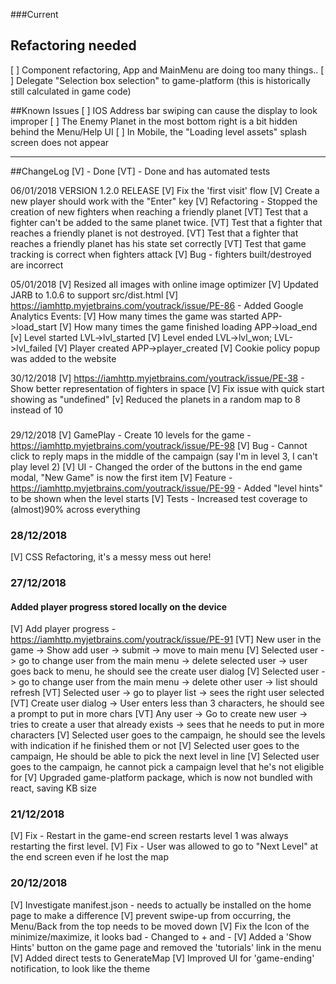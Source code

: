 ###Current

## Refactoring needed
[ ] Component refactoring, App and MainMenu are doing too many things..
[ ] Delegate "Selection box selection" to game-platform (this is historically still calculated in game code)

##Known Issues
[ ] IOS Address bar swiping can cause the display to look improper
[ ] The Enemy Planet in the most bottom right is a bit hidden behind the Menu/Help UI
[ ] In Mobile, the "Loading level assets" splash screen does not appear

---------------
##ChangeLog
[V] - Done
[VT] - Done and has automated tests

06/01/2018 VERSION 1.2.0 RELEASE
[V] Fix the 'first visit' flow
[V] Create a new player should work with the "Enter" key
[V] Refactoring - Stopped the creation of new fighters when reaching a friendly planet
[VT] Test that a fighter can't be added to the same planet twice.
[VT] Test that a fighter that reaches a friendly planet is not destroyed.
[VT] Test that a fighter that reaches a friendly planet has his state set correctly
[VT] Test that game tracking is correct when fighters attack
[V] Bug -  fighters built/destroyed are incorrect


05/01/2018
[V] Resized all images with online image optimizer
[V] Updated JARB to 1.0.6 to support src/dist.html
[V] https://iamhttp.myjetbrains.com/youtrack/issue/PE-86 - Added Google Analytics
    Events:
    [V] How many times the game was started APP->load_start
    [V] How many times the game finished loading APP->load_end
    [v] Level started LVL->lvl_started
    [V] Level ended LVL->lvl_won; LVL->lvl_failed
    [V] Player created APP->player_created
[V] Cookie policy popup was added to the website

30/12/2018
[V] https://iamhttp.myjetbrains.com/youtrack/issue/PE-38 - Show better representation of fighters in space
[V] Fix issue with quick start showing as "undefined"
[v] Reduced the planets in a random map to 8 instead of 10

###
29/12/2018
[V] GamePlay - Create 10 levels for the game - https://iamhttp.myjetbrains.com/youtrack/issue/PE-98
[V] Bug - Cannot click to reply maps in the middle of the campaign (say I'm in level 3, I can't play level 2)
[V] UI - Changed the order of the buttons in the end game modal, "New Game" is now the first item
[V] Feature - https://iamhttp.myjetbrains.com/youtrack/issue/PE-99 - Added "level hints" to be shown when the level starts
[V] Tests - Increased test coverage to (almost)90% across everything

### 28/12/2018
[V] CSS Refactoring, it's a messy mess out here!

### 27/12/2018
#### Added player progress stored locally on the device
[V] Add player progress - https://iamhttp.myjetbrains.com/youtrack/issue/PE-91
[VT] New user in the game -> Show add user -> submit -> move to main menu
[V] Selected user -> go to change user from the main menu -> delete selected user -> user goes back to menu, he should see the create user dialog
[V] Selected user -> go to change user from the main menu -> delete other user -> list should refresh
[VT] Selected user -> go to player list -> sees the right user selected
[VT] Create user dialog -> User enters less than 3 characters, he should see a prompt to put in more chars
[VT] Any user -> Go to create new user -> tries to create a user that already exists -> sees that he needs to put in more characters
[V] Selected user goes to the campaign, he should see the levels with indication if he finished them or not
[V] Selected user goes to the campaign, He should be able to pick the next level in line
[V] Selected user goes to the campaign, he cannot pick a campaign level that he's not eligible for
[V] Upgraded game-platform package, which is now not bundled with react, saving KB size

### 21/12/2018
[V] Fix - Restart in the game-end screen restarts level 1 was always restarting the first level.
[V] Fix - User was allowed to go to "Next Level" at the end screen even if he lost the map

### 20/12/2018
[V] Investigate manifest.json - needs to actually be installed on the home page to make a difference
[V] prevent swipe-up from occurring, the Menu/Back from the top needs to be moved down
[V] Fix the Icon of the minimize/maximize, it looks bad - Changed to + and -
[V] Added a 'Show Hints' button on the game page and removed the 'tutorials' link in the menu
[V] Added direct tests to GenerateMap
[V] Improved UI for 'game-ending' notification, to look like the theme

